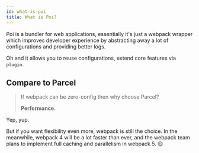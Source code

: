 ```yaml
---
id: what-is-poi
title: What is Poi?
---
```


Poi is a bundler for web applications, essentially it's just a webpack wrapper which improves developer experience by abstracting away a lot of configurations and providing better logs.

Oh and it allows you to reuse configurations, extend core features via `plugin`.

## Compare to Parcel

> If webpack can be zero-config then why choose Parcel?
>
> __Performance.__

Yep, yup.

But if you want flexibility even more, webpack is still the choice. In the meanwhile, webpack 4 will be a lot faster than ever, and the webpack team plans to implement full caching and parallelism in webpack 5. 😉
